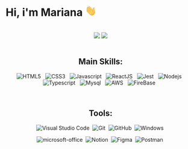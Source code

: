 <div align= "left">
  <h1>Hi, i'm Mariana <img src="https://github.com/ABSphreak/ABSphreak/blob/master/gifs/Hi.gif" width="30"></h1>
</div>


<div align="center">
 <br>
<a href="https://www.linkedin.com/in/mariana-ceotto/" target="_blank"><img src="https://img.shields.io/badge/-LinkedIn-%230077B5?style=for-the-badge&logo=linkedin&logoColor=white" target="_blank"></a> 
<a href="mailto:marianaceott@gmail.com" target="_blank"><img src="https://img.shields.io/badge/-gmail-E60023?style=for-the-badge&logo=gmail&logoColor=white"></a>
<br>
 
<div style="display: inline_block"><br>
</div>
<div><h2>Main Skills: </h2>

![HTML5](https://img.shields.io/badge/HTML5-E34F26?style=for-the-badge&logo=html5&logoColor=white)
  &nbsp;
  ![CSS3](https://img.shields.io/badge/CSS3-1572B6?style=for-the-badge&logo=css3&logoColor=white)
  &nbsp;
  ![Javascript](https://img.shields.io/badge/JavaScript-F7DF1E?style=for-the-badge&logo=javascript&logoColor=black)
  &nbsp;
  ![ReactJS](https://img.shields.io/badge/ReactJs-61DAFB?style=for-the-badge&logo=react&logoColor=35495E)
  &nbsp;
  ![Jest](https://img.shields.io/badge/Jest-563D7C?style=for-the-badge&logo=jest&logoColor=white)
  &nbsp;
 ![Nodejs](https://img.shields.io/badge/NodeJs-61DAFB?style=for-the-badge&logo=node&logoColor=35495E)
  &nbsp;
  ![Typescript](https://img.shields.io/badge/Typescript-35495E?style=for-the-badge&logo=typescript&logoColor=white)
  &nbsp;
  ![Mysql](https://img.shields.io/badge/Mysql-E34F26?style=for-the-badge&logo=mysql&logoColor=white)
  &nbsp;
![AWS](https://img.shields.io/badge/Aws-61DAFB?style=for-the-badge&logo=aws&logoColor=35495E)
  &nbsp;
![FireBase](https://img.shields.io/badge/FireBase-E34F26?style=for-the-badge&logo=firebase&logoColor=35495E)
  &nbsp;
</div>


<div style="display: inline_block"><br>
</div>
<div><h2>Tools: </h2>

![Visual Studio Code](https://img.shields.io/badge/-Visual%20Studio%20Code-0078d7?style=for-the-badge&logo=visual-studio-code&logoColor=white&labelColor=0078d7)&nbsp;
![Git](https://img.shields.io/badge/-Git-3E2C00?style=for-the-badge&logo=git&logoColor=white&labelColor=3E2C00)&nbsp;
![GitHub](https://img.shields.io/badge/-GitHub-6E5494?style=for-the-badge&logo=github&labelColor=6E5494)&nbsp;
![Windows](https://img.shields.io/badge/-Windows-01a6f0?style=for-the-badge&logo=windows&logoColor=white&labelColor=01a6f0)&nbsp;
  
  
![microsoft-office](https://img.shields.io/badge/-microsoft_office-dc3e15?style=for-the-badge&logo=microsoft-office&logoColor=white&labelColor=dc3e15)&nbsp;
![Notion](https://img.shields.io/badge/-notion-black?style=for-the-badge&logo=notion&labelColor=black)&nbsp;
![Figma](https://img.shields.io/badge/-figma-00d47b?style=for-the-badge&logo=figma&logoColor=white&labelColor=00d47b)&nbsp;
![Postman](https://img.shields.io/badge/-postman-ef5b25?style=for-the-badge&logo=postman&logoColor=white&labelColor=ef5b25)&nbsp;
</div>

<div style="display: inline_block"><br>
</div>
<div>


</div>
</div>
   
<br>
   <div> 

